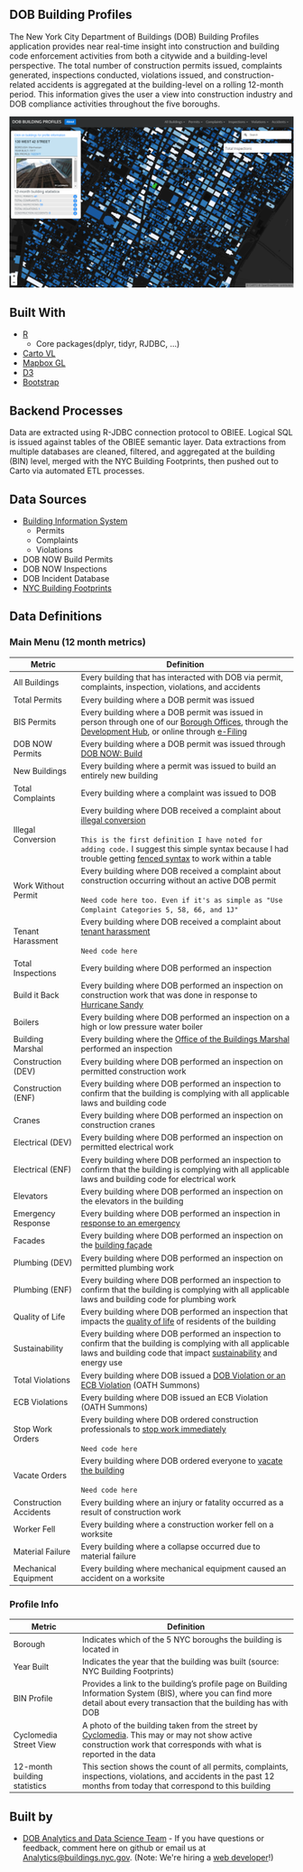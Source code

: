 ## DOB Building Profiles

The New York City Department of Buildings (DOB) Building Profiles application provides near real-time insight into construction and building code enforcement activities from both a citywide and a building-level perspective. The total number of construction permits issued, complaints generated, inspections conducted, violations issued, and construction-related accidents is aggregated at the building-level on a rolling 12-month period. This information gives the user a view into construction industry and DOB compliance activities throughout the five boroughs. 

![Alt Text](https://github.com/NYCDOB/DOB_Dashboards/blob/Dev_2016/profiles_screen.PNG)

## Built With

* [R](https://www.r-project.org/)
    + Core packages(dplyr, tidyr, RJDBC, ...)
* [Carto VL](https://carto.com/developers/carto-vl/)
* [Mapbox GL](https://www.mapbox.com/mapbox-gl-js/api/)
* [D3](https://d3js.org/)
* [Bootstrap](https://getbootstrap.com/)

## Backend Processes  

Data are extracted using R-JDBC connection protocol to OBIEE. Logical SQL is issued against tables of the OBIEE semantic layer.  Data extractions from multiple databases are cleaned, filtered, and aggregated at the building (BIN) level, merged with the NYC Building Footprints, then pushed out to Carto via automated ETL processes. 

## Data Sources

*	[Building Information System](http://a810-bisweb.nyc.gov/bisweb/bsqpm01.jsp)
    + Permits
    + Complaints
    + Violations
*	DOB NOW Build Permits
*	DOB NOW Inspections
*	DOB Incident Database
*	[NYC Building Footprints](https://github.com/CityOfNewYork/nyc-geo-metadata/blob/master/Metadata/Metadata_BuildingFootprints.md)

## Data Definitions
### Main Menu (12 month metrics)
| Metric | Definition |
|------------------------|------------------------------------------------------------------------------------------------------------------------------------------------------------------------------------------------------------------------------------------------------------|
| All Buildings | Every building that has interacted with DOB via permit, complaints, inspection, violations, and accidents |
| Total Permits | Every building where a DOB permit was issued |
| BIS Permits | Every building where a DOB permit was issued in person through one of our [Borough Offices](https://www1.nyc.gov/site/buildings/about/borough-offices.page), through the [Development Hub](https://www1.nyc.gov/site/buildings/business/development-hub.page), or online through [e-Filing](https://a810-efiling.nyc.gov/eRenewal/loginER.jsp) |
| DOB NOW Permits | Every building where a DOB permit was issued through [DOB NOW: Build](https://www1.nyc.gov/site/buildings/industry/dob-now-build.page) |
| New Buildings | Every building where a permit was issued to build an entirely new building |
| Total Complaints | Every building where a complaint was issued to DOB |
| Illegal Conversion | Every building where DOB received a complaint about [illegal conversion](https://www1.nyc.gov/site/buildings/renter/illegal-conversions-vacates.page)<br><br>`This is the first definition I have noted for adding code.` I suggest this simple syntax because I had trouble getting [fenced syntax](https://docs.gitlab.com/ee/user/markdown.html#code-and-syntax-highlighting) to work within a table|
| Work Without Permit | Every building where DOB received a complaint about construction occurring without an active DOB permit<br><br>`Need code here too. Even if it's as simple as "Use Complaint Categories 5, 58, 66, and 1J"` |
| Tenant Harassment | Every building where DOB received a complaint about [tenant harassment](https://www1.nyc.gov/site/buildings/renter/tenant-harrassment.page)<br><br>`Need code here` |
| Total Inspections | Every building where DOB performed an inspection |
| Build it Back | Every building where DOB performed an inspection on construction work that was done in response to [Hurricane Sandy](https://www1.nyc.gov/site/buildings/homeowner/storm-update.page) |
| Boilers | Every building where DOB performed an inspection on a high or low pressure water boiler |
| Building Marshal | Every building where the [Office of the Buildings Marshal](https://www1.nyc.gov/site/buildings/about/agency-units.page#obm) performed an inspection |
| Construction (DEV) | Every building where DOB performed an inspection on permitted construction work |
| Construction (ENF) | Every building where DOB performed an inspection to confirm that the building is complying with all applicable laws and building code |
| Cranes | Every building where DOB performed an inspection on construction cranes |
| Electrical (DEV) | Every building where DOB performed an inspection on permitted electrical work |
| Electrical (ENF) | Every building where DOB performed an inspection to confirm that the building is complying with all applicable laws and building code for electrical work |
| Elevators | Every building where DOB performed an inspection on the elevators in the building |
| Emergency Response | Every building where DOB performed an inspection in [response to an emergency](https://www1.nyc.gov/site/buildings/about/agency-units.page#ert) |
| Facades | Every building where DOB performed an inspection on the [building façade](https://www1.nyc.gov/site/buildings/safety/facades.page) |
| Plumbing (DEV) | Every building where DOB performed an inspection on permitted plumbing work |
| Plumbing (ENF) | Every building where DOB performed an inspection to confirm that the building is complying with all applicable laws and building code for plumbing work |
| Quality of Life | Every building where DOB performed an inspection that impacts the [quality of life](https://www1.nyc.gov/site/buildings/renter/quality-of-life-unit.page) of residents of the building |
| Sustainability | Every building where DOB performed an inspection to confirm that the building is complying with all applicable laws and building code that impact [sustainability](https://www1.nyc.gov/site/buildings/industry/sustainability.page) and energy use |
| Total Violations | Every building where DOB issued a [DOB Violation or an ECB Violation](https://www1.nyc.gov/site/buildings/homeowner/violations-vacates.page) (OATH Summons) |
| ECB Violations | Every building where DOB issued an ECB Violation (OATH Summons) |
| Stop Work Orders | Every building where DOB ordered construction professionals to [stop work immediately](https://www1.nyc.gov/site/buildings/homeowner/stop-work-orders.page)<br><br>`Need code here` |
| Vacate Orders | Every building where DOB ordered everyone to [vacate the building](https://www1.nyc.gov/site/buildings/homeowner/violations-vacates.page)<br><br>`Need code here` |
| Construction Accidents | Every building where an injury or fatality occurred as a result of construction work |
| Worker Fell | Every building where a construction worker fell on a worksite |
| Material Failure | Every building where a collapse occurred due to material failure |
| Mechanical Equipment | Every building where mechanical equipment caused an accident on a worksite |

### Profile Info

| Metric | Definition |
|-------------------------------|----------------------------------------------------------------------------------------------------------------------------------------------------------------------------------------------------|
| Borough | Indicates which of the 5 NYC boroughs the building is located in |
| Year Built | Indicates the year that the building was built (source: NYC Building Footprints) |
| BIN Profile | Provides a link to the building’s profile page on Building Information System (BIS), where you can find more detail about every transaction that the building has with DOB |
| Cyclomedia Street View | A photo of the building taken from the street by [Cyclomedia](https://www.cyclomedia.com/us). This may or may not show active construction work that corresponds with what is reported in the data |
| 12-month building statistics | This section shows the count of all permits, complaints, inspections, violations, and accidents in the past 12 months from today that correspond to this building |


## Built by

* [DOB Analytics and Data Science Team](https://www1.nyc.gov/site/buildings/about/metrics-reports.page) - If you have questions or feedback, comment here on github or email us at [Analytics@buildings.nyc.gov](mailto:analytics@buildings.nyc.gov). (Note: We're hiring a [web developer](https://nycdob.github.io/Jobs/Web_Developer.html)!)

